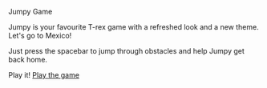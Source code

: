 Jumpy Game

Jumpy is your favourite T-rex game with a refreshed look and a new theme. Let's go to Mexico!

Just press the spacebar to jump through obstacles and help Jumpy get back home.


Play it! 
[Play the game](https://mgrajez.github.io/Project-1/)
